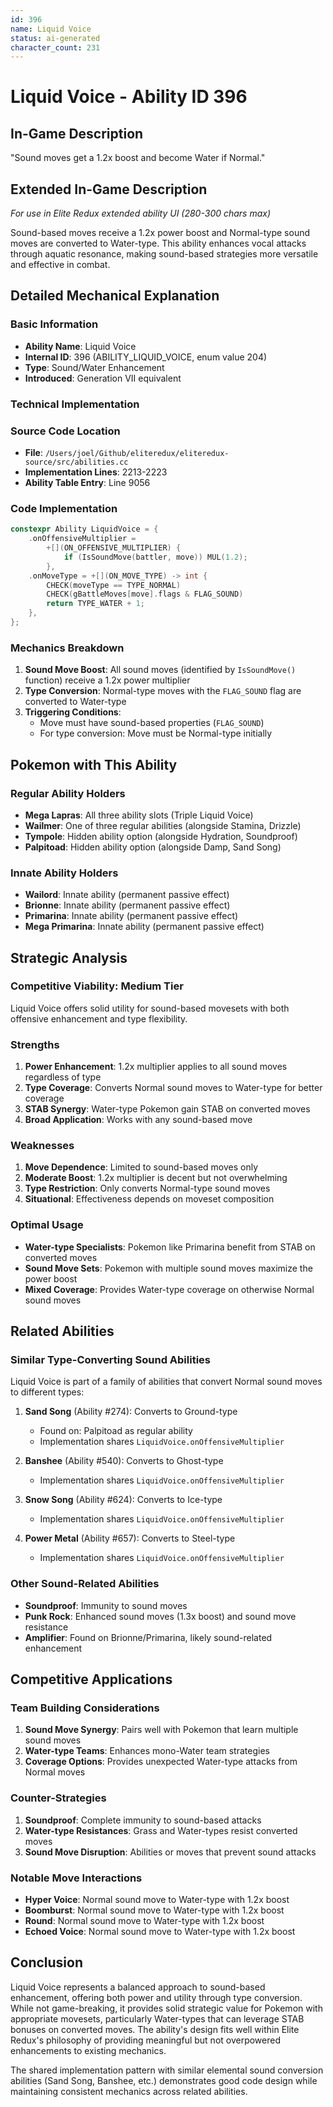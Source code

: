 ```yaml
---
id: 396
name: Liquid Voice
status: ai-generated
character_count: 231
---
```


# Liquid Voice - Ability ID 396

## In-Game Description
"Sound moves get a 1.2x boost and become Water if Normal."

## Extended In-Game Description
*For use in Elite Redux extended ability UI (280-300 chars max)*

Sound-based moves receive a 1.2x power boost and Normal-type sound moves are converted to Water-type. This ability enhances vocal attacks through aquatic resonance, making sound-based strategies more versatile and effective in combat.

## Detailed Mechanical Explanation

### Basic Information
- **Ability Name**: Liquid Voice
- **Internal ID**: 396 (ABILITY_LIQUID_VOICE, enum value 204)
- **Type**: Sound/Water Enhancement
- **Introduced**: Generation VII equivalent

### Technical Implementation

### Source Code Location
- **File**: `/Users/joel/Github/eliteredux/eliteredux-source/src/abilities.cc`
- **Implementation Lines**: 2213-2223
- **Ability Table Entry**: Line 9056

### Code Implementation
```cpp
constexpr Ability LiquidVoice = {
    .onOffensiveMultiplier =
        +[](ON_OFFENSIVE_MULTIPLIER) {
            if (IsSoundMove(battler, move)) MUL(1.2);
        },
    .onMoveType = +[](ON_MOVE_TYPE) -> int {
        CHECK(moveType == TYPE_NORMAL)
        CHECK(gBattleMoves[move].flags & FLAG_SOUND)
        return TYPE_WATER + 1;
    },
};
```

### Mechanics Breakdown
1. **Sound Move Boost**: All sound moves (identified by `IsSoundMove()` function) receive a 1.2x power multiplier
2. **Type Conversion**: Normal-type moves with the `FLAG_SOUND` flag are converted to Water-type
3. **Triggering Conditions**: 
   - Move must have sound-based properties (`FLAG_SOUND`)
   - For type conversion: Move must be Normal-type initially

## Pokemon with This Ability

### Regular Ability Holders
- **Mega Lapras**: All three ability slots (Triple Liquid Voice)
- **Wailmer**: One of three regular abilities (alongside Stamina, Drizzle)  
- **Tympole**: Hidden ability option (alongside Hydration, Soundproof)
- **Palpitoad**: Hidden ability option (alongside Damp, Sand Song)

### Innate Ability Holders
- **Wailord**: Innate ability (permanent passive effect)
- **Brionne**: Innate ability (permanent passive effect)  
- **Primarina**: Innate ability (permanent passive effect)
- **Mega Primarina**: Innate ability (permanent passive effect)

## Strategic Analysis

### Competitive Viability: Medium Tier
Liquid Voice offers solid utility for sound-based movesets with both offensive enhancement and type flexibility.

### Strengths
1. **Power Enhancement**: 1.2x multiplier applies to all sound moves regardless of type
2. **Type Coverage**: Converts Normal sound moves to Water-type for better coverage
3. **STAB Synergy**: Water-type Pokemon gain STAB on converted moves
4. **Broad Application**: Works with any sound-based move

### Weaknesses
1. **Move Dependence**: Limited to sound-based moves only
2. **Moderate Boost**: 1.2x multiplier is decent but not overwhelming
3. **Type Restriction**: Only converts Normal-type sound moves
4. **Situational**: Effectiveness depends on moveset composition

### Optimal Usage
- **Water-type Specialists**: Pokemon like Primarina benefit from STAB on converted moves
- **Sound Move Sets**: Pokemon with multiple sound moves maximize the power boost
- **Mixed Coverage**: Provides Water-type coverage on otherwise Normal sound moves

## Related Abilities

### Similar Type-Converting Sound Abilities
Liquid Voice is part of a family of abilities that convert Normal sound moves to different types:

1. **Sand Song** (Ability #274): Converts to Ground-type
   - Found on: Palpitoad as regular ability
   - Implementation shares `LiquidVoice.onOffensiveMultiplier`

2. **Banshee** (Ability #540): Converts to Ghost-type  
   - Implementation shares `LiquidVoice.onOffensiveMultiplier`

3. **Snow Song** (Ability #624): Converts to Ice-type
   - Implementation shares `LiquidVoice.onOffensiveMultiplier`

4. **Power Metal** (Ability #657): Converts to Steel-type
   - Implementation shares `LiquidVoice.onOffensiveMultiplier`

### Other Sound-Related Abilities
- **Soundproof**: Immunity to sound moves
- **Punk Rock**: Enhanced sound moves (1.3x boost) and sound move resistance
- **Amplifier**: Found on Brionne/Primarina, likely sound-related enhancement

## Competitive Applications

### Team Building Considerations
1. **Sound Move Synergy**: Pairs well with Pokemon that learn multiple sound moves
2. **Water-type Teams**: Enhances mono-Water team strategies
3. **Coverage Options**: Provides unexpected Water-type attacks from Normal moves

### Counter-Strategies
1. **Soundproof**: Complete immunity to sound-based attacks
2. **Water-type Resistances**: Grass and Water-types resist converted moves
3. **Sound Move Disruption**: Abilities or moves that prevent sound attacks

### Notable Move Interactions
- **Hyper Voice**: Normal sound move to Water-type with 1.2x boost
- **Boomburst**: Normal sound move to Water-type with 1.2x boost  
- **Round**: Normal sound move to Water-type with 1.2x boost
- **Echoed Voice**: Normal sound move to Water-type with 1.2x boost

## Conclusion

Liquid Voice represents a balanced approach to sound-based enhancement, offering both power and utility through type conversion. While not game-breaking, it provides solid strategic value for Pokemon with appropriate movesets, particularly Water-types that can leverage STAB bonuses on converted moves. The ability's design fits well within Elite Redux's philosophy of providing meaningful but not overpowered enhancements to existing mechanics.

The shared implementation pattern with similar elemental sound conversion abilities (Sand Song, Banshee, etc.) demonstrates good code design while maintaining consistent mechanics across related abilities.